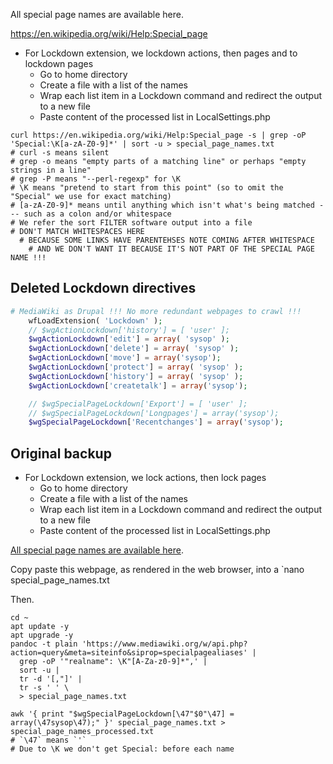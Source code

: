 All special page names are available here.

https://en.wikipedia.org/wiki/Help:Special_page

* For Lockdown extension, we lockdown actions, then pages and to lockdown pages
  * Go to home directory
  * Create a file with a list of the names
  * Wrap each list item in a Lockdown command and redirect the output to a new file
  * Paste content of the processed list in LocalSettings.php

```shell
curl https://en.wikipedia.org/wiki/Help:Special_page -s | grep -oP 'Special:\K[a-zA-Z0-9]*' | sort -u > special_page_names.txt
# curl -s means silent
# grep -o means "empty parts of a matching line" or perhaps "empty strings in a line"
# grep -P means "--perl-regexp" for \K
# \K means "pretend to start from this point" (so to omit the "Special" we use for exact matching)
# [a-zA-Z0-9]* means until anything which isn't what's being matched --- such as a colon and/or whitespace
# We refer the sort FILTER software output into a file
# DON'T MATCH WHITESPACES HERE
  # BECAUSE SOME LINKS HAVE PARENTEHSES NOTE COMING AFTER WHITESPACE 
    # AND WE DON'T WANT IT BECAUSE IT'S NOT PART OF THE SPECIAL PAGE NAME !!!
```

## Deleted Lockdown directives

```php
# MediaWiki as Drupal !!! No more redundant webpages to crawl !!!
    wfLoadExtension( 'Lockdown' );
    // $wgActionLockdown['history'] = [ 'user' ];
    $wgActionLockdown['edit'] = array( 'sysop' );
    $wgActionLockdown['delete'] = array( 'sysop' );
    $wgActionLockdown['move'] = array('sysop');
    $wgActionLockdown['protect'] = array( 'sysop' );
    $wgActionLockdown['history'] = array( 'sysop' );
    $wgActionLockdown['createtalk'] = array('sysop');

    // $wgSpecialPageLockdown['Export'] = [ 'user' ];
    // $wgSpecialPageLockdown['Longpages'] = array('sysop');
    $wgSpecialPageLockdown['Recentchanges'] = array('sysop');
```

## Original backup

* For Lockdown extension, we lock actions, then lock pages
  * Go to home directory
  * Create a file with a list of the names
  * Wrap each list item in a Lockdown command and redirect the output to a new file
  * Paste content of the processed list in LocalSettings.php

[All special page names are available here](
https://www.mediawiki.org/w/api.php?action=query&meta=siteinfo&siprop=specialpagealiases).


Copy paste this webpage, as rendered in the web browser, into a `nano special_page_names.txt

Then.

```shell
cd ~
apt update -y
apt upgrade -y
pandoc -t plain 'https://www.mediawiki.org/w/api.php?action=query&meta=siteinfo&siprop=specialpagealiases' |
  grep -oP '"realname": \K"[A-Za-z0-9]*",' |
  sort -u |
  tr -d '[,"]' |
  tr -s ' ' \
  > special_page_names.txt

awk '{ print "$wgSpecialPageLockdown[\47"$0"\47] = array(\47sysop\47);" }' special_page_names.txt > special_page_names_processed.txt
# `\47` means `'`
# Due to \K we don't get Special: before each name
```
